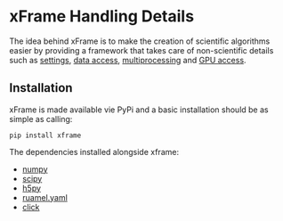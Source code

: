 # xFrame Handling Details
The idea behind xFrame is to make the creation of scientific algorithms easier by providing a framework that takes care of non-scientific details such as [settings](./settings), [data access](./data_access), [multiprocessing](./multiprocessing) and [GPU access](./gpu_access).
## Installation
xFrame is made available vie PyPi and a basic installation should be as simple as calling:

	pip install xframe
	
The dependencies installed alongside xframe:

* [numpy](https://numpy.org/)
* [scipy](https://scipy.org/)
* [h5py](https://www.h5py.org/)
* [ruamel.yaml](http://yaml.readthedocs.io)
* [click](https://click.palletsprojects.com/en/8.1.x/)
